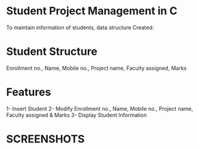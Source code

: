 # Student Project Management in C
To maintain information of students, data structure Created:


# Student Structure
Enrollment no., Name, Mobile no., Project name, Faculty assigned, Marks


# Features
1- Insert Student
2- Modify Enrollment no., Name, Mobile no., Project name, Faculty assigned & Marks
3- Display Student Information


# SCREENSHOTS
